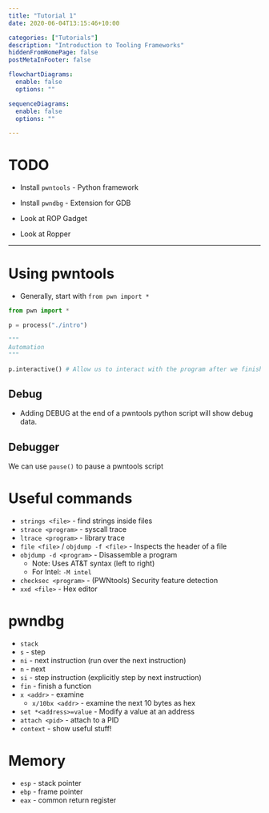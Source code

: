 ```yaml
---
title: "Tutorial 1"
date: 2020-06-04T13:15:46+10:00

categories: ["Tutorials"]
description: "Introduction to Tooling Frameworks"
hiddenFromHomePage: false
postMetaInFooter: false

flowchartDiagrams:
  enable: false
  options: ""

sequenceDiagrams: 
  enable: false
  options: ""

---
```


# TODO

* Install `pwntools` - Python framework
* Install `pwndbg` - Extension for GDB

* Look at ROP Gadget
* Look at Ropper

---

# Using pwntools

* Generally, start with `from pwn import *`

```python
from pwn import *

p = process("./intro")

"""
Automation
"""

p.interactive() # Allow us to interact with the program after we finish the automated parts
```

## Debug

* Adding DEBUG at the end of a pwntools python script will show debug data.

## Debugger

We can use `pause()` to pause a pwntools script

# Useful commands

* `strings <file>` - find strings inside files
* `strace <program>` - syscall trace
* `ltrace <program>` - library trace
* `file <file>` / `objdump -f <file>` - Inspects the header of a file
* `objdump -d <program>` - Disassemble a program
  * Note: Uses AT&T syntax (left to right)
  * For Intel: `-M intel`
* `checksec <program>` - (PWNtools) Security feature detection
* `xxd <file>` - Hex editor

# pwndbg

* `stack`
* `s` - step
* `ni` - next instruction (run over the next instruction)
* `n` - next
* `si` - step instruction (explicitly step by next instruction)
* `fin` - finish a function
* `x <addr>` - examine
  * `x/10bx <addr>` - examine the next 10 bytes as hex
* `set *<address>=value` - Modify a value at an address
* `attach <pid>` - attach to a PID
* `context` - show useful stuff!

# Memory

* `esp` - stack pointer
* `ebp` - frame pointer
* `eax` - common return register
